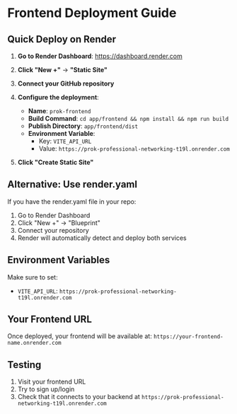 # Frontend Deployment Guide

## Quick Deploy on Render

1. **Go to Render Dashboard**: https://dashboard.render.com
2. **Click "New +"** → **"Static Site"**
3. **Connect your GitHub repository**
4. **Configure the deployment**:
   - **Name**: `prok-frontend`
   - **Build Command**: `cd app/frontend && npm install && npm run build`
   - **Publish Directory**: `app/frontend/dist`
   - **Environment Variable**:
     - Key: `VITE_API_URL`
     - Value: `https://prok-professional-networking-t19l.onrender.com`

5. **Click "Create Static Site"**

## Alternative: Use render.yaml

If you have the render.yaml file in your repo:
1. Go to Render Dashboard
2. Click "New +" → "Blueprint"
3. Connect your repository
4. Render will automatically detect and deploy both services

## Environment Variables

Make sure to set:
- `VITE_API_URL`: `https://prok-professional-networking-t19l.onrender.com`

## Your Frontend URL

Once deployed, your frontend will be available at:
`https://your-frontend-name.onrender.com`

## Testing

1. Visit your frontend URL
2. Try to sign up/login
3. Check that it connects to your backend at `https://prok-professional-networking-t19l.onrender.com` 